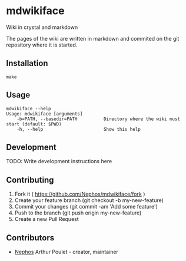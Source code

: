 # mdwikiface

Wiki in crystal and markdown

The pages of the wiki are written in markdown and commited on the git repository where it is started.

## Installation

    make

## Usage

    mdwikiface --help
    Usage: mdwikiface [arguments]
        -b=PATH, --basedir=PATH          Directory where the wiki must start (default: $PWD)
        -h, --help                       Show this help

## Development

TODO: Write development instructions here

## Contributing

1. Fork it ( https://github.com/Nephos/mdwikiface/fork )
2. Create your feature branch (git checkout -b my-new-feature)
3. Commit your changes (git commit -am 'Add some feature')
4. Push to the branch (git push origin my-new-feature)
5. Create a new Pull Request

## Contributors

- [Nephos](https://github.com/Nephos) Arthur Poulet - creator, maintainer
